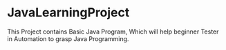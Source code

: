 # JavaLearningProject

This Project contains Basic Java Program, Which will help beginner Tester in Automation to grasp Java Programming.
